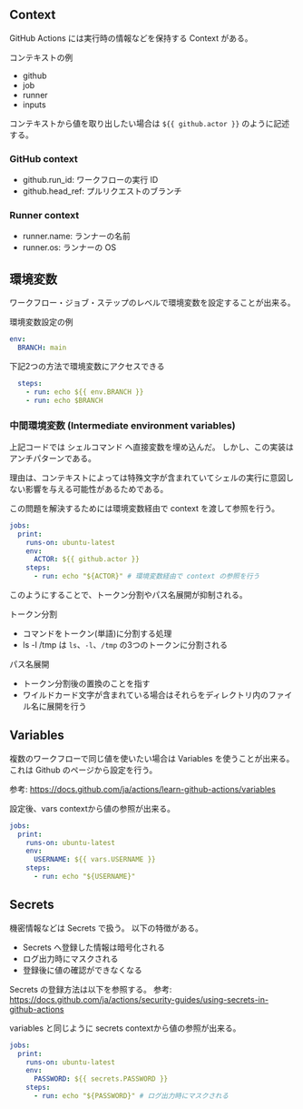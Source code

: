 
## Context
GitHub Actions には実行時の情報などを保持する Context がある。

コンテキストの例
- github
- job
- runner
- inputs

コンテキストから値を取り出したい場合は `${{ github.actor }}` のように記述する。

### GitHub context
- github.run_id: ワークフローの実行 ID
- github.head_ref: プルリクエストのブランチ

### Runner context
- runner.name: ランナーの名前
- runner.os: ランナーの OS

## 環境変数
ワークフロー・ジョブ・ステップのレベルで環境変数を設定することが出来る。

環境変数設定の例
```yml
env:
  BRANCH: main
```

下記2つの方法で環境変数にアクセスできる
```yml
  steps:
    - run: echo ${{ env.BRANCH }}
    - run: echo $BRANCH
```

### 中間環境変数 (Intermediate environment variables)
上記コードでは シェルコマンド へ直接変数を埋め込んだ。
しかし、この実装はアンチパターンである。

理由は、コンテキストによっては特殊文字が含まれていてシェルの実行に意図しない影響を与える可能性があるためである。

この問題を解決するためには環境変数経由で context を渡して参照を行う。

```yml
jobs: 
  print:
    runs-on: ubuntu-latest
    env:
      ACTOR: ${{ github.actor }}
    steps:
      - run: echo "${ACTOR}" # 環境変数経由で context の参照を行う
```

このようにすることで、トークン分割やパス名展開が抑制される。

トークン分割
- コマンドをトークン(単語)に分割する処理
- ls -l /tmp は `ls`、`-l`、`/tmp` の3つのトークンに分割される

パス名展開
- トークン分割後の置換のことを指す
- ワイルドカード文字が含まれている場合はそれらをディレクトリ内のファイル名に展開を行う


## Variables
複数のワークフローで同じ値を使いたい場合は Variables を使うことが出来る。
これは Github のページから設定を行う。

参考: https://docs.github.com/ja/actions/learn-github-actions/variables

設定後、vars contextから値の参照が出来る。
```yml
jobs:
  print:
    runs-on: ubuntu-latest
    env:
      USERNAME: ${{ vars.USERNAME }}
    steps:
      - run: echo "${USERNAME}"
```

## Secrets
機密情報などは Secrets で扱う。
以下の特徴がある。

- Secrets へ登録した情報は暗号化される
- ログ出力時にマスクされる
- 登録後に値の確認ができなくなる

Secrets の登録方法は以下を参照する。
参考: https://docs.github.com/ja/actions/security-guides/using-secrets-in-github-actions

variables と同じように secrets contextから値の参照が出来る。

```yml
jobs:
  print:
    runs-on: ubuntu-latest
    env:
      PASSWORD: ${{ secrets.PASSWORD }}
    steps:
      - run: echo "${PASSWORD}" # ログ出力時にマスクされる
```
